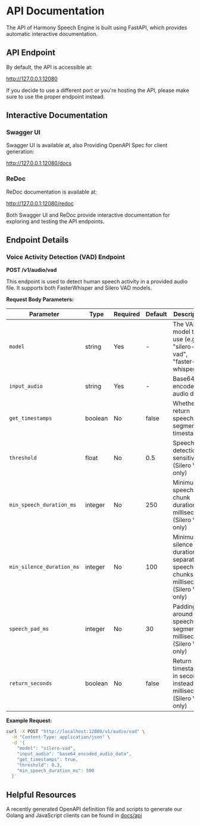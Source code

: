 # API Documentation

The API of Harmony Speech Engine is built using FastAPI, which provides automatic interactive documentation.

## API Endpoint

By default, the API is accessible at:

http://127.0.0.1:12080

If you decide to use a different port or you're hosting the API,
please make sure to use the proper endpoint instead.


## Interactive Documentation

### Swagger UI

Swagger UI is available at, also Providing OpenAPI Spec for client generation:

http://127.0.0.1:12080/docs


### ReDoc

ReDoc documentation is available at:

http://127.0.0.1:12080/redoc


Both Swagger UI and ReDoc provide interactive documentation for exploring and testing the API endpoints.


## Endpoint Details

### Voice Activity Detection (VAD) Endpoint

**POST /v1/audio/vad**

This endpoint is used to detect human speech activity in a provided audio file. It supports both FasterWhisper and Silero VAD models.

**Request Body Parameters:**

| Parameter | Type | Required | Default | Description |
|-----------|------|----------|---------|-------------|
| `model` | string | Yes | - | The VAD model to use (e.g., "silero-vad", "faster-whisper") |
| `input_audio` | string | Yes | - | Base64-encoded audio data |
| `get_timestamps` | boolean | No | false | Whether to return speech segment timestamps |
| `threshold` | float | No | 0.5 | Speech detection sensitivity (Silero VAD only) |
| `min_speech_duration_ms` | integer | No | 250 | Minimum speech chunk duration in milliseconds (Silero VAD only) |
| `min_silence_duration_ms` | integer | No | 100 | Minimum silence duration to separate speech chunks in milliseconds (Silero VAD only) |
| `speech_pad_ms` | integer | No | 30 | Padding around speech segments in milliseconds (Silero VAD only) |
| `return_seconds` | boolean | No | false | Return timestamps in seconds instead of milliseconds (Silero VAD only) |

**Example Request:**

```bash
curl -X POST "http://localhost:12080/v1/audio/vad" \
  -H "Content-Type: application/json" \
  -d '{
    "model": "silero-vad",
    "input_audio": "base64_encoded_audio_data",
    "get_timestamps": true,
    "threshold": 0.3,
    "min_speech_duration_ms": 500
  }'
```

## Helpful Resources

A recently generated OpenAPI definition file and scripts to generate our Golang and JavaScript clients can be found
in [docs/api](api)
